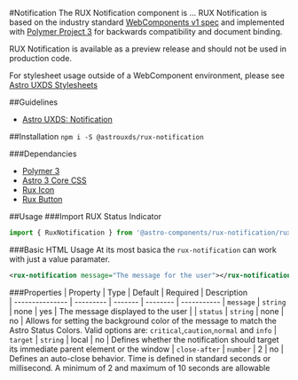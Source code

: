 #Notification
The RUX Notification component is … RUX Notification is based on the industry standard [WebComponents v1 spec](https://html.spec.whatwg.org/multipage/custom-elements.html) and implemented with [Polymer Project 3](https://www.polymer-project.org) for backwards compatibility and document binding.

RUX Notification is available as a preview release and should not be used in production code.

For stylesheet usage outside of a WebComponent environment, please see [Astro UXDS Stylesheets](https://bitbucket.org/rocketcom/astro-styles)

##Guidelines

- [Astro UXDS: Notification](http://www.astrouxds.com/library/notification)

##Installation
`npm i -S @astrouxds/rux-notification`

###Dependancies

- [Polymer 3](https://www.polymer-project.com)
- [Astro 3 Core CSS](https://bitbucket.org/rocketcom/astro-styles/src/master/)
- [Rux Icon](https://bitbucket.org/rocketcom/astro-components/src/master/packages/rux-icon/)
- [Rux Button](https://bitbucket.org/rocketcom/astro-components/src/master/packages/rux-button/)

##Usage
###Import RUX Status Indicator

```javascript
import { RuxNotification } from '@astro-components/rux-notification/rux-notification.js';
```

###Basic HTML Usage
At its most basica the `rux-notification` can work with just a value paramater.

```xml
<rux-notification message="The message for the user"></rux-notification>
```

###Properties
| Property | Type | Default | Required | Description  
| --------------- | --------- | ------- | -------- | -----------
| `message` | `string` | none | yes | The message displayed to the user |
| `status` | `string` | none | no | Allows for setting the background color of the message to match the Astro Status Colors. Valid options are: `critical`,`caution`,`normal` and `info`
| `target` | `string` | local | no | Defines whether the notification should target its immediate parent element or the window
| `close-after` | `number` | 2 | no | Defines an auto-close behavior. Time is defined in standard seconds or millisecond. A minimum of 2 and maximum of 10 seconds are allowable
